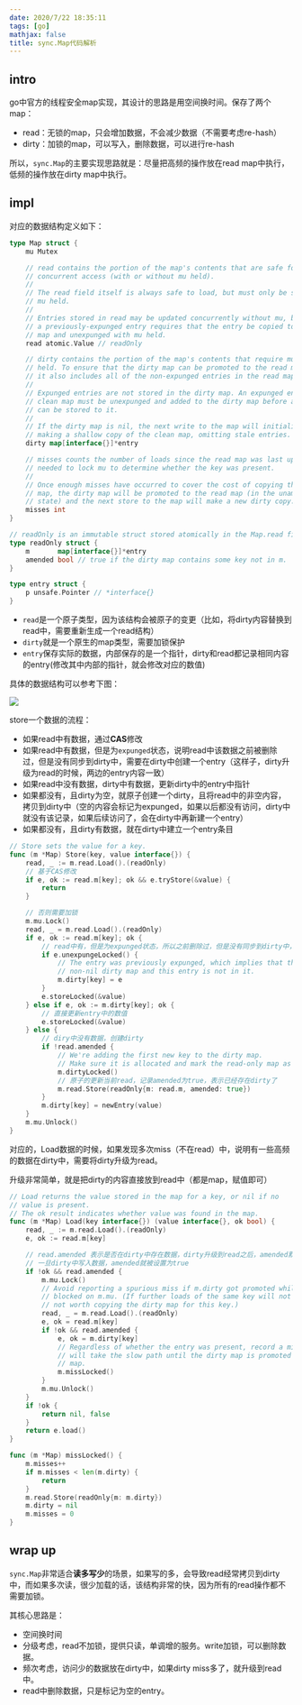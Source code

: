 ```yaml
---
date: 2020/7/22 18:35:11
tags: [go]
mathjax: false
title: sync.Map代码解析
---
```


## intro

go中官方的线程安全map实现，其设计的思路是用空间换时间。保存了两个map：

- read：无锁的map，只会增加数据，不会减少数据（不需要考虑re-hash）
- dirty：加锁的map，可以写入，删除数据，可以进行re-hash

所以，`sync.Map`的主要实现思路就是：尽量把高频的操作放在read map中执行，低频的操作放在dirty map中执行。

## impl

对应的数据结构定义如下：

```go
type Map struct {
	mu Mutex

	// read contains the portion of the map's contents that are safe for
	// concurrent access (with or without mu held).
	//
	// The read field itself is always safe to load, but must only be stored with
	// mu held.
	//
	// Entries stored in read may be updated concurrently without mu, but updating
	// a previously-expunged entry requires that the entry be copied to the dirty
	// map and unexpunged with mu held.
	read atomic.Value // readOnly

	// dirty contains the portion of the map's contents that require mu to be
	// held. To ensure that the dirty map can be promoted to the read map quickly,
	// it also includes all of the non-expunged entries in the read map.
	//
	// Expunged entries are not stored in the dirty map. An expunged entry in the
	// clean map must be unexpunged and added to the dirty map before a new value
	// can be stored to it.
	//
	// If the dirty map is nil, the next write to the map will initialize it by
	// making a shallow copy of the clean map, omitting stale entries.
	dirty map[interface{}]*entry

	// misses counts the number of loads since the read map was last updated that
	// needed to lock mu to determine whether the key was present.
	//
	// Once enough misses have occurred to cover the cost of copying the dirty
	// map, the dirty map will be promoted to the read map (in the unamended
	// state) and the next store to the map will make a new dirty copy.
	misses int
}

// readOnly is an immutable struct stored atomically in the Map.read field.
type readOnly struct {
	m       map[interface{}]*entry
	amended bool // true if the dirty map contains some key not in m.
}

type entry struct {
	p unsafe.Pointer // *interface{}
}
```

- `read`是一个原子类型，因为该结构会被原子的变更（比如，将dirty内容替换到read中，需要重新生成一个read结构）
- `dirty`就是一个原生的map类型，需要加锁保护
- `entry`保存实际的数据，内部保存的是一个指针，dirty和read都记录相同内容的entry(修改其中内部的指针，就会修改对应的数值)

具体的数据结构可以参考下图：

![](https://cdn.jsdelivr.net/gh/qcrao/images/blog/20200505120255.png)

store一个数据的流程：

- 如果read中有数据，通过**CAS**修改
- 如果read中有数据，但是为`expunged`状态，说明read中该数据之前被删除过，但是没有同步到dirty中，需要在dirty中创建一个entry（这样子，dirty升级为read的时候，两边的entry内容一致）
- 如果read中没有数据，dirty中有数据，更新dirty中的entry中指针
- 如果都没有，且dirty为空，就原子创建一个dirty，且将read中的非空内容，拷贝到dirty中（空的内容会标记为expunged，如果以后都没有访问，dirty中就没有该记录，如果后续访问了，会在dirty中再新建一个entry）
- 如果都没有，且dirty有数据，就在dirty中建立一个entry条目

```go
// Store sets the value for a key.
func (m *Map) Store(key, value interface{}) {
    read, _ := m.read.Load().(readOnly)
    // 基于CAS修改
	if e, ok := read.m[key]; ok && e.tryStore(&value) {
		return
	}

    // 否则需要加锁
	m.mu.Lock()
	read, _ = m.read.Load().(readOnly)
	if e, ok := read.m[key]; ok {
        // read中有，但是为expunged状态，所以之前删除过，但是没有同步到dirty中，需要在dirty中记录一个entry
		if e.unexpungeLocked() {
			// The entry was previously expunged, which implies that there is a
			// non-nil dirty map and this entry is not in it.
			m.dirty[key] = e
		}
		e.storeLocked(&value)
	} else if e, ok := m.dirty[key]; ok {
        // 直接更新entry中的数值
		e.storeLocked(&value)
	} else {
        // diry中没有数据，创建dirty
		if !read.amended {
			// We're adding the first new key to the dirty map.
			// Make sure it is allocated and mark the read-only map as incomplete.
            m.dirtyLocked()
            // 原子的更新当前read，记录amended为true，表示已经存在dirty了
			m.read.Store(readOnly{m: read.m, amended: true})
		}
		m.dirty[key] = newEntry(value)
	}
	m.mu.Unlock()
}
```

对应的，Load数据的时候，如果发现多次miss（不在read）中，说明有一些高频的数据在dirty中，需要将dirty升级为read。

升级非常简单，就是把dirty的内容直接放到read中（都是map，赋值即可）

```go
// Load returns the value stored in the map for a key, or nil if no
// value is present.
// The ok result indicates whether value was found in the map.
func (m *Map) Load(key interface{}) (value interface{}, ok bool) {
	read, _ := m.read.Load().(readOnly)
	e, ok := read.m[key]

	// read.amended 表示是否在dirty中存在数据，dirty升级到read之后，amended默认就是false
	// 一旦dirty中写入数据，amended就被设置为true
	if !ok && read.amended {
		m.mu.Lock()
		// Avoid reporting a spurious miss if m.dirty got promoted while we were
		// blocked on m.mu. (If further loads of the same key will not miss, it's
		// not worth copying the dirty map for this key.)
		read, _ = m.read.Load().(readOnly)
		e, ok = read.m[key]
		if !ok && read.amended {
			e, ok = m.dirty[key]
			// Regardless of whether the entry was present, record a miss: this key
			// will take the slow path until the dirty map is promoted to the read
			// map.
			m.missLocked()
		}
		m.mu.Unlock()
	}
	if !ok {
		return nil, false
	}
	return e.load()
}

func (m *Map) missLocked() {
	m.misses++
	if m.misses < len(m.dirty) {
		return
	}
	m.read.Store(readOnly{m: m.dirty})
	m.dirty = nil
	m.misses = 0
}
```

## wrap up

`sync.Map`非常适合**读多写少**的场景，如果写的多，会导致read经常拷贝到dirty中，而如果多次读，很少加载的话，该结构非常的快，因为所有的read操作都不需要加锁。

其核心思路是：

- 空间换时间
- 分级考虑，read不加锁，提供只读，单调增的服务。write加锁，可以删除数据。
- 频次考虑，访问少的数据放在dirty中，如果dirty miss多了，就升级到read中。
- read中删除数据，只是标记为空的entry。
